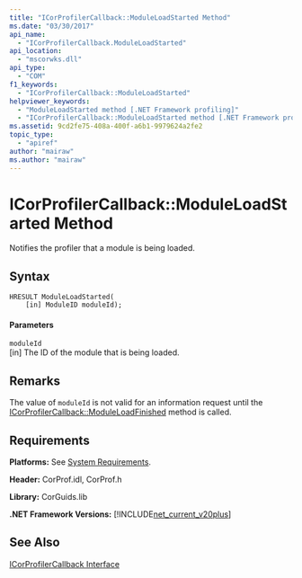 ```yaml
---
title: "ICorProfilerCallback::ModuleLoadStarted Method"
ms.date: "03/30/2017"
api_name: 
  - "ICorProfilerCallback.ModuleLoadStarted"
api_location: 
  - "mscorwks.dll"
api_type: 
  - "COM"
f1_keywords: 
  - "ICorProfilerCallback::ModuleLoadStarted"
helpviewer_keywords: 
  - "ModuleLoadStarted method [.NET Framework profiling]"
  - "ICorProfilerCallback::ModuleLoadStarted method [.NET Framework profiling]"
ms.assetid: 9cd2fe75-408a-400f-a6b1-9979624a2fe2
topic_type: 
  - "apiref"
author: "mairaw"
ms.author: "mairaw"
---
```

# ICorProfilerCallback::ModuleLoadStarted Method
Notifies the profiler that a module is being loaded.  
  
## Syntax  
  
```  
HRESULT ModuleLoadStarted(  
    [in] ModuleID moduleId);  
```  
  
#### Parameters  
 `moduleId`  
 [in] The ID of the module that is being loaded.  
  
## Remarks  
 The value of `moduleId` is not valid for an information request until the [ICorProfilerCallback::ModuleLoadFinished](../../../../docs/framework/unmanaged-api/profiling/icorprofilercallback-moduleloadfinished-method.md) method is called.  
  
## Requirements  
 **Platforms:** See [System Requirements](../../../../docs/framework/get-started/system-requirements.md).  
  
 **Header:** CorProf.idl, CorProf.h  
  
 **Library:** CorGuids.lib  
  
 **.NET Framework Versions:** [!INCLUDE[net_current_v20plus](../../../../includes/net-current-v20plus-md.md)]  
  
## See Also  
 [ICorProfilerCallback Interface](../../../../docs/framework/unmanaged-api/profiling/icorprofilercallback-interface.md)
